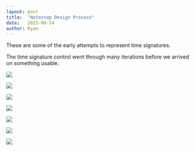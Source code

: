 ```yaml
---
layout: post
title:  "Notestep Design Process"
date:   2015-06-14
author: Ryan
---
```


These are some of the early attempts to represent time signatures.

The time signature control went through many iterations before we arrived on something usable.

[![]({{site.offsiteimgs}}/notestep0.png)]({{site.offsiteimgs}}/notestep0.png)

[![]({{site.offsiteimgs}}/notestep1.png)]({{site.offsiteimgs}}/notestep1.png)

[![]({{site.offsiteimgs}}/notestep2.png)]({{site.offsiteimgs}}/notestep2.png)

[![]({{site.offsiteimgs}}/notestep3.png)]({{site.offsiteimgs}}/notestep3.png)

[![]({{site.offsiteimgs}}/notestep4.png)]({{site.offsiteimgs}}/notestep4.png)

[![]({{site.offsiteimgs}}/notestep5.png)]({{site.offsiteimgs}}/notestep5.png)

[![]({{site.offsiteimgs}}/notestep6.png)]({{site.offsiteimgs}}/notestep6.png)
